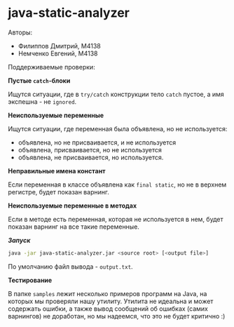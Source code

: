 # java-static-analyzer

Авторы:
* Филиппов Дмитрий, М4138
* Немченко Евгений, М4138

Поддерживаемые проверки:

**Пустые `catch`-блоки**

Ищутся ситуации, где в `try/catch` конструкции тело `catch` пустое, а имя экспешна - не `ignored`.

**Неиспользуемые переменные**

Ищутся ситуации, где переменная была объявлена, но не используется:
* объявлена, но не присваивается, и не используется
* объявлена, присваивается, но не используется
* объявлена, не присваивается, но используется.

**Неправильные имена констант**

Если переменная в классе объявлена как `final static`, но не в верхнем регистре, будет показан варнинг.

**Неиспользуемые переменные в методах**

Если в методе есть переменная, которая не используется в нем, будет показан варнинг на все такие переменные.

***Запуск***

```bash
java -jar java-static-analyzer.jar <source root> [<output file>]
``` 

По умолчанию файл вывода - `output.txt`.

**Тестирование**

В папке `samples` лежит несколько примеров программ на Java, на которых мы проверяли нашу утилиту. Утилита не идеальна и может содержать ошибки, а также вывод сообщений об ошибках (самих варнингов) не доработан, но мы надеемся, что это не будет критично :)
